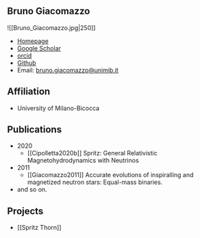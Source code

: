 ## Bruno Giacomazzo

![[Bruno_Giacomazzo.jpg|250]]

* [Homepage](https://www.brunogiacomazzo.org)
* [Google Scholar](https://scholar.google.com/citations?hl=zh-CN&user=X86jkiMAAAAJ&view_op=list_works&citft=1&email_for_op=yuliumutian%40gmail.com&gmla=AJsN-F7Keg_96MmuQHjDAZA9ciQE7jU60PUiK4xsToOKgGDjSk-31735HVtURfcRTsZZBDC-1iIgmiDySZj28a4pkEEIXizqT1rkGstyZ5aQz80Zfx-CN0Sld-A_n8J5dSwZVj0Hd-0Dx1AiOXl3ztNrEyI-QEmDLN7RrHz-xa5gGL-aUfim4KDaf3th4dvGKGAKkWg_IjxSscdrc8At0ctA7dKogMqBlthzOMKLJQ_zcvXmhI2CIy3csMNGHwO9z_0M8BVWUuHn)
* [orcid](https://orcid.org/0000-0002-6947-4023)
* [Github](https://github.com/bgiacoma)
* Email: bruno.giacomazzo@unimib.it

## Affiliation

* University of Milano-Bicocca

## Publications

- 2020
	- [[Cipolletta2020b]] Spritz: General Relativistic Magnetohydrodynamics with Neutrinos
- 2011
	- [[Giacomazzo2011]] Accurate evolutions of inspiralling and magnetized neutron stars: Equal-mass binaries.
- and so on.

## Projects

- [[Spritz Thorn]]